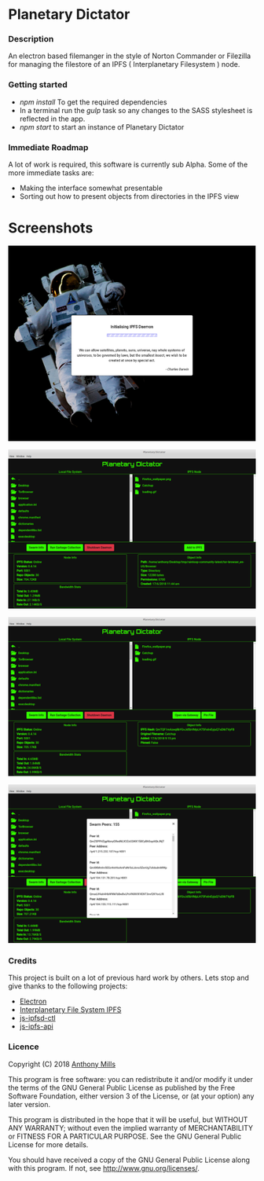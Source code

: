 # Planetary Dictator

### Description

An electron based filemanger in the style of Norton Commander or Filezilla for managing the filestore of an IPFS ( Interplanetary Filesystem ) node.


### Getting started

* _npm install_ To get the required dependencies
* In a terminal run the _gulp_ task so any changes to the SASS stylesheet is reflected in the app.
* _npm start_ to start an instance of Planetary Dictator

### Immediate Roadmap

A lot of work is required, this software is currently sub Alpha. Some of the more immediate tasks are:

* Making the interface somewhat presentable
* Sorting out how to present objects from directories in the IPFS view

# Screenshots

![Loading screen while IPFS node is starting](/img/screenshots/loading.png?raw=true "IPFS Node Starting")

![Main interface looking at a file on the local filesystem](/img/screenshots/interface_1.png?raw=true "Main interface looking at a file on the local filesystem")

![Information about an IPFS object](/img/screenshots/interface_2.png?raw=true "Information about an IPFS object")

![Connected peers to the local IPFS node](/img/screenshots/interface_3.png?raw=true "Connected peers to the local IPFS node")

### Credits

This project is built on a lot of previous hard work by others. Lets stop and give thanks to the following projects:

* [Electron](https://electronjs.org/)
* [Interplanetary File System IPFS](https://ipfs.io/)
* [js-ipfsd-ctl](https://github.com/ipfs/js-ipfsd-ctl)
* [js-ipfs-api](https://github.com/ipfs/js-ipfs-api)

### Licence

Copyright (C) 2018 [Anthony Mills](http://www.anthony-mills.com)

This program is free software: you can redistribute it and/or modify
it under the terms of the GNU General Public License as published by
the Free Software Foundation, either version 3 of the License, or
(at your option) any later version.

This program is distributed in the hope that it will be useful,
but WITHOUT ANY WARRANTY; without even the implied warranty of
MERCHANTABILITY or FITNESS FOR A PARTICULAR PURPOSE.  See the
GNU General Public License for more details.

You should have received a copy of the GNU General Public License
along with this program.  If not, see <http://www.gnu.org/licenses/>.



